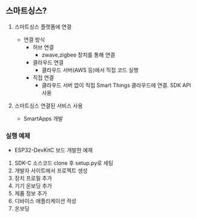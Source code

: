 ## 스마트싱스?
1. 스마트싱스 플랫폼에 연결
    * 연결 방식
        * 허브 연결
            * zwave,zigbee 장치를 통해 연결
        * 클라우드 연결
            * 클라우드 서버(AWS 등)에서 직접 코드 실행
        * 직접 연결
            * 클라우드 서버 없이 직접 Smart Things 클라우드에 연결. SDK API 사용

2. 스마트싱스 연결된 서비스 사용
    * SmartApps 개발

### 실행 예제
- ESP32-DevKitC 보드 개발한 예제
1. SDK-C 소스코드 clone 후 setup.py로 세팅
2. 개발자 사이트에서 프로젝트 생성
3. 장치 프로필 추가
4. 기기 온보딩 추가
5. 제품 정보 추가
6. 디바이스 애플리케이션 작성
7. 온보딩  